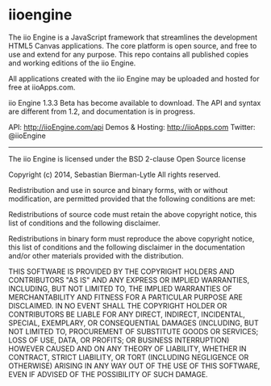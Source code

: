iioengine
========= 

The iio Engine is a JavaScript framework that streamlines the development HTML5 Canvas applications. The core platform is open source, and free to use and extend for any purpose. This repo contains all published copies and working editions of the iio Engine.

All applications created with the iio Engine may be uploaded and hosted for free at iioApps.com.

iio Engine 1.3.3 Beta has become available to download. The API and syntax are different from 1.2, and documentation is in progress.

API: http://iioEngine.com/api
Demos & Hosting: http://iioApps.com
Twitter: @iioEngine

---------------------------------------------------------------------

The iio Engine is licensed under the BSD 2-clause Open Source license

Copyright (c) 2014, Sebastian Bierman-Lytle
All rights reserved.

Redistribution and use in source and binary forms, with or without modification, 
are permitted provided that the following conditions are met:

Redistributions of source code must retain the above copyright notice, this list 
of conditions and the following disclaimer.

Redistributions in binary form must reproduce the above copyright notice, this
list of conditions and the following disclaimer in the documentation and/or other 
materials provided with the distribution.

THIS SOFTWARE IS PROVIDED BY THE COPYRIGHT HOLDERS AND CONTRIBUTORS "AS IS" AND 
ANY EXPRESS OR IMPLIED WARRANTIES, INCLUDING, BUT NOT LIMITED TO, THE IMPLIED 
WARRANTIES OF MERCHANTABILITY AND FITNESS FOR A PARTICULAR PURPOSE ARE DISCLAIMED. 
IN NO EVENT SHALL THE COPYRIGHT HOLDER OR CONTRIBUTORS BE LIABLE FOR ANY DIRECT, 
INDIRECT, INCIDENTAL, SPECIAL, EXEMPLARY, OR CONSEQUENTIAL DAMAGES (INCLUDING, BUT 
NOT LIMITED TO, PROCUREMENT OF SUBSTITUTE GOODS OR SERVICES; LOSS OF USE, DATA, 
OR PROFITS; OR BUSINESS INTERRUPTION) HOWEVER CAUSED AND ON ANY THEORY OF LIABILITY, 
WHETHER IN CONTRACT, STRICT LIABILITY, OR TORT (INCLUDING NEGLIGENCE OR OTHERWISE) 
ARISING IN ANY WAY OUT OF THE USE OF THIS SOFTWARE, EVEN IF ADVISED OF THE 
POSSIBILITY OF SUCH DAMAGE.
